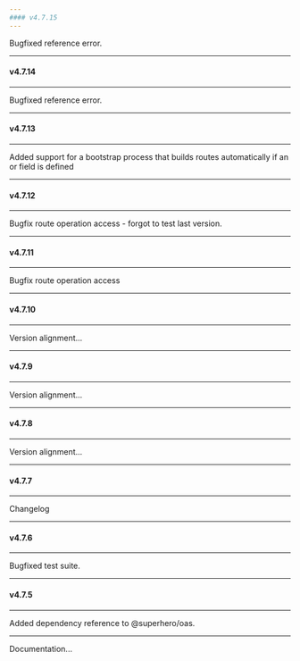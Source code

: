 ```yaml
---
#### v4.7.15
---
```


Bugfixed reference error.

---
#### v4.7.14
---

Bugfixed reference error.

---
#### v4.7.13
---

Added support for a bootstrap process that builds routes automatically if an  or  field is defined

---
#### v4.7.12
---

Bugfix route operation access - forgot to test last version.

---
#### v4.7.11
---

Bugfix route operation access

---
#### v4.7.10
---

Version alignment...

---
#### v4.7.9
---

Version alignment...

---
#### v4.7.8
---

Version alignment...

---
#### v4.7.7
---

Changelog

---
#### v4.7.6
---

Bugfixed test suite.

---
#### v4.7.5
---

Added dependency reference to @superhero/oas.

---

Documentation...
